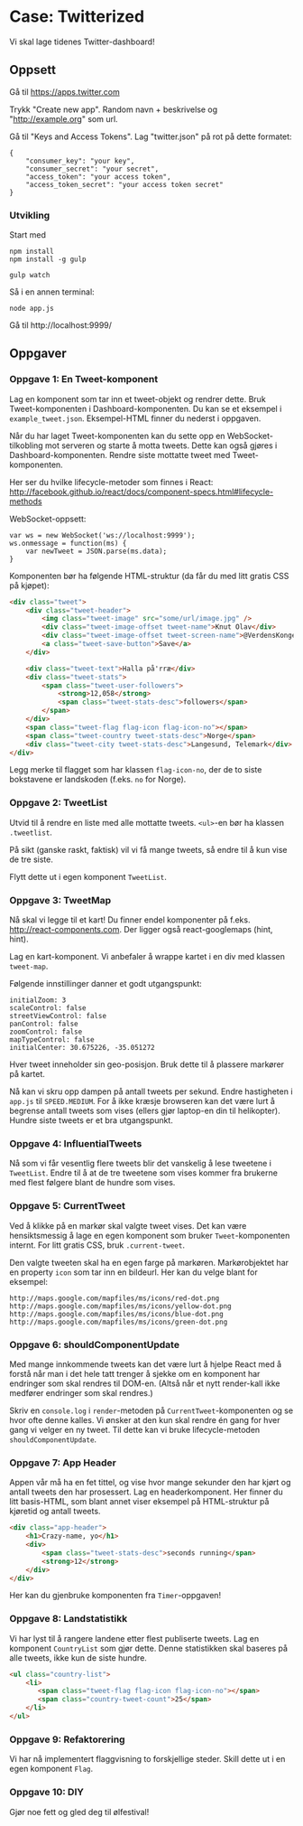 # Case: Twitterized

Vi skal lage tidenes Twitter-dashboard!

## Oppsett

Gå til https://apps.twitter.com

Trykk "Create new app". Random navn + beskrivelse og "http://example.org" som url.

Gå til "Keys and Access Tokens". Lag "twitter.json" på rot på dette formatet:

```
{
    "consumer_key": "your key",
    "consumer_secret": "your secret",
    "access_token": "your access token",
    "access_token_secret": "your access token secret"
}
```

### Utvikling

Start med

```
npm install
npm install -g gulp

gulp watch
```

Så i en annen terminal:

```
node app.js
```

Gå til http://localhost:9999/

## Oppgaver

### Oppgave 1: En Tweet-komponent

Lag en komponent som tar inn et tweet-objekt og rendrer dette. Bruk
Tweet-komponenten i Dashboard-komponenten.  Du kan se et eksempel i
`example_tweet.json`. Eksempel-HTML finner du nederst i oppgaven.

Når du har laget Tweet-komponenten kan du sette opp en WebSocket-tilkobling
mot serveren og starte å motta tweets. Dette kan også gjøres i
Dashboard-komponenten. Rendre siste mottatte tweet med Tweet-komponenten.

Her ser du hvilke lifecycle-metoder som finnes i React:
http://facebook.github.io/react/docs/component-specs.html#lifecycle-methods

WebSocket-oppsett:

```
var ws = new WebSocket('ws://localhost:9999');
ws.onmessage = function(ms) {
    var newTweet = JSON.parse(ms.data);
}
```

Komponenten bør ha følgende HTML-struktur (da får du med litt
gratis CSS på kjøpet):

```html
<div class="tweet">
    <div class="tweet-header">
        <img class="tweet-image" src="some/url/image.jpg" />
        <div class="tweet-image-offset tweet-name">Knut Olav</div>
        <div class="tweet-image-offset tweet-screen-name">@VerdensKongen</div>
        <a class="tweet-save-button">Save</a>
    </div>

    <div class="tweet-text">Halla på'rræ</div>
    <div class="tweet-stats">
        <span class="tweet-user-followers">
            <strong>12,058</strong>
            <span class="tweet-stats-desc">followers</span>
        </span>
    </div>
    <span class="tweet-flag flag-icon flag-icon-no"></span>
    <span class="tweet-country tweet-stats-desc">Norge</span>
    <div class="tweet-city tweet-stats-desc">Langesund, Telemark</div>
</div>
```

Legg merke til flagget som har klassen `flag-icon-no`, der de
to siste bokstavene er landskoden (f.eks. `no` for Norge).

### Oppgave 2: TweetList

Utvid til å rendre en liste med alle mottatte tweets. `<ul>`-en
bør ha klassen `.tweetlist`.

På sikt (ganske raskt, faktisk) vil vi få mange tweets, så
endre til å kun vise de tre siste.

Flytt dette ut i egen komponent `TweetList`.

### Oppgave 3: TweetMap

Nå skal vi legge til et kart! Du finner endel komponenter på
f.eks. http://react-components.com. Der ligger også
react-googlemaps (hint, hint).

Lag en kart-komponent. Vi anbefaler å wrappe kartet i en div med
klassen `tweet-map`.

Følgende innstillinger danner et godt utgangspunkt:

```
initialZoom: 3
scaleControl: false
streetViewControl: false
panControl: false
zoomControl: false
mapTypeControl: false
initialCenter: 30.675226, -35.051272
```

Hver tweet inneholder sin geo-posisjon. Bruk dette til å
plassere markører på kartet.

Nå kan vi skru opp dampen på antall tweets per sekund. Endre hastigheten i
`app.js` til `SPEED.MEDIUM`. For å ikke kræsje browseren kan det være lurt å
begrense antall tweets som vises (ellers gjør laptop-en din til helikopter).
Hundre siste tweets er et bra utgangspunkt.

### Oppgave 4: InfluentialTweets

Nå som vi får vesentlig flere tweets blir det vanskelig å lese tweetene i
`TweetList`. Endre til å at de tre tweetene som vises kommer fra brukerne med
flest følgere blant de hundre som vises.

### Oppgave 5: CurrentTweet

Ved å klikke på en markør skal valgte tweet vises. Det kan være hensiktsmessig
å lage en egen komponent som bruker `Tweet`-komponenten internt. For litt
gratis CSS, bruk `.current-tweet`.

Den valgte tweeten skal ha en egen farge på markøren. Markørobjektet har en
property `icon` som tar inn en bildeurl. Her kan du velge blant for eksempel:

```
http://maps.google.com/mapfiles/ms/icons/red-dot.png
http://maps.google.com/mapfiles/ms/icons/yellow-dot.png
http://maps.google.com/mapfiles/ms/icons/blue-dot.png
http://maps.google.com/mapfiles/ms/icons/green-dot.png
```

### Oppgave 6: shouldComponentUpdate

Med mange innkommende tweets kan det være lurt å hjelpe React med å forstå når
man i det hele tatt trenger å sjekke om en komponent har endringer som skal
rendres til DOM-en. (Altså når et nytt render-kall ikke medfører endringer som
skal rendres.)

Skriv en `console.log` i `render`-metoden på `CurrentTweet`-komponenten og se
hvor ofte denne kalles. Vi ønsker at den kun skal rendre én gang for hver gang
vi velger en ny tweet. Til dette kan vi bruke lifecycle-metoden `shouldComponentUpdate`.

### Oppgave 7: App Header

Appen vår må ha en fet tittel, og vise hvor mange sekunder den har kjørt og
antall tweets den har prosessert. Lag en headerkomponent. Her finner du litt
basis-HTML, som blant annet viser eksempel på HTML-struktur på kjøretid og
antall tweets.

```html
<div class="app-header">
    <h1>Crazy-name, yo</h1>
    <div>
        <span class="tweet-stats-desc">seconds running</span>
        <strong>12</strong>
    </div>
</div>
```

Her kan du gjenbruke komponenten fra `Timer`-oppgaven!

### Oppgave 8: Landstatistikk

Vi har lyst til å rangere landene etter flest publiserte tweets. Lag en
komponent `CountryList` som gjør dette. Denne statistikken skal baseres på alle
tweets, ikke kun de siste hundre.

```html
<ul class="country-list">
    <li>
       <span class="tweet-flag flag-icon flag-icon-no"></span>
       <span class="country-tweet-count">25</span>
    </li>
</ul>
```

### Oppgave 9: Refaktorering

Vi har nå implementert flaggvisning to forskjellige steder. Skill dette ut i en
egen komponent `Flag`.

### Oppgave 10: DIY

Gjør noe fett og gled deg til ølfestival!

